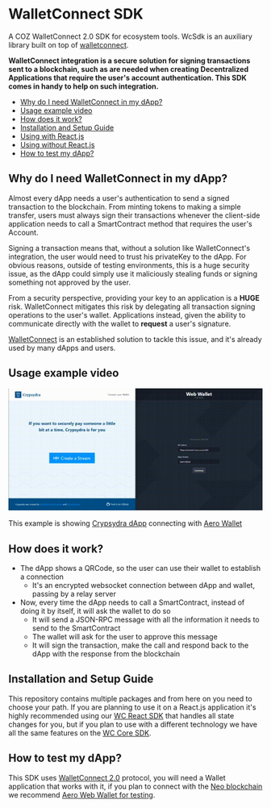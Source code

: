 # WalletConnect SDK
A COZ WalletConnect 2.0 SDK for ecosystem tools. WcSdk is an auxiliary library built on
top of [walletconnect](https://github.com/WalletConnect/walletconnect-monorepo).

**WalletConnect integration is a secure solution for signing transactions sent to a blockchain, such as are needed when
creating Decentralized Applications that require the user's account authentication. This SDK comes in handy to help on
such integration.**

- [Why do I need WalletConnect in my dApp?](#why-do-i-need-wallet-connect-in-my-dapp)
- [Usage example video](#usage-example-video)
- [How does it work?](#how-does-it-work)
- [Installation and Setup Guide](#installation-and-setup-guide)
- [Using with React.js](packages/wallet-connect-sdk-react/README.md)
- [Using without React.js](packages/wallet-connect-sdk-core/README.md)
- [How to test my dApp?](#how-to-test-my-dapp)

## Why do I need WalletConnect in my dApp?
Almost every dApp needs a user's authentication to send a signed transaction to the blockchain. From minting tokens to
making a simple transfer, users must always sign their transactions whenever the client-side application needs to call a
SmartContract method that requires the user's Account.

Signing a transaction means that, without a solution like WalletConnect's integration, the user would need to trust his
privateKey to the dApp. For obvious reasons, outside of testing environments, this is a huge security issue, as the dApp
could simply use it maliciously stealing funds or signing something not approved by the user.

From a security perspective, providing your key to an application is a **HUGE** risk.  WalletConnect mitigates this risk by delegating all transaction signing operations to
the user's wallet. Applications instead, given the ability to communicate directly with the wallet to **request** a user's signature.

[WalletConnect](https://walletconnect.org/) is an established solution to tackle this issue, and it's already used by
many dApps and users.

## Usage example video
![Video](demo.gif)

This example is showing [Crypsydra dApp](https://github.com/east-side-cryps/crypsydra-web) connecting with
[Aero Wallet](aero.coz.io)

## How does it work?
- The dApp shows a QRCode, so the user can use their wallet to establish a connection
    - It's an encrypted websocket connection between dApp and wallet, passing by a relay server
- Now, every time the dApp needs to call a SmartContract, instead of doing it by itself, it will ask the wallet to do so
    - It will send a JSON-RPC message with all the information it needs to send to the SmartContract
    - The wallet will ask for the user to approve this message
    - It will sign the transaction, make the call and respond back to the dApp with the response from the blockchain
  
## Installation and Setup Guide
This repository contains multiple packages and from here on you need to choose your path. If you are planning to use it
on a React.js application it's highly recommended using our [WC React SDK](packages/wallet-connect-sdk-react/README.md)
that handles all state changes for you, but if you plan to use with a different technology we have all the same features
on the [WC Core SDK](packages/wallet-connect-sdk-core/README.md).

## How to test my dApp?
This SDK uses 
[WalletConnect 2.0](https://docs.walletconnect.org/v/2.0/) protocol, you will need a Wallet application that works with
it, if you plan to connect with the 
[Neo blockchain](https://neo.org/) we recommend
[Aero Web Wallet for testing](https://aero-dev.coz.io/).
